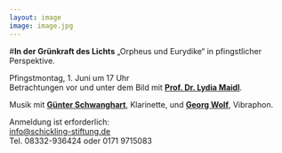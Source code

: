 ```yaml
---
layout: image
image: image.jpg
---
```


#**In der Grünkraft des Lichts**
„Orpheus und Eurydike“ in pfingstlicher Perspektive.  

Pfingstmontag, 1. Juni um 17 Uhr  
Betrachtungen vor und unter dem Bild mit [**Prof. Dr. Lydia Maidl**](/veranstaltungen/2020/lydia/).

Musik mit [**Günter Schwanghart**](http://www.schwanghart.de/), Klarinette, und [**Georg Wolf**](/veranstaltungen/2020/georgwolf/), Vibraphon.

Anmeldung ist erforderlich:  
info@schickling-stiftung.de  
Tel. 08332-936424 oder 0171 9715083

